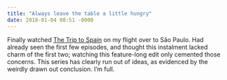 ```yaml
---
title: "Always leave the table a little hungry"
date: 2018-01-04 08:51 -0000
---
```

Finally watched [The Trip to Spain](http://www.imdb.com/title/tt6193424/) on my flight over to São Paulo. Had already seen the first few episodes, and thought this instalment lacked charm of the first two; watching this feature-long edit only cemented those concerns. This series has clearly run out of ideas, as evidenced by the weirdly drawn out conclusion. I’m full.
